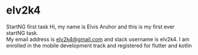 # elv2k4
StartNG first task
Hi, my name is  Elvis Aruhor and this is my first ever startNG task.  
My email address is elv2k4@gmail.com and slack username is elv2k4.
I am enrolled in  the mobile development track and registered for flutter and kotlin
